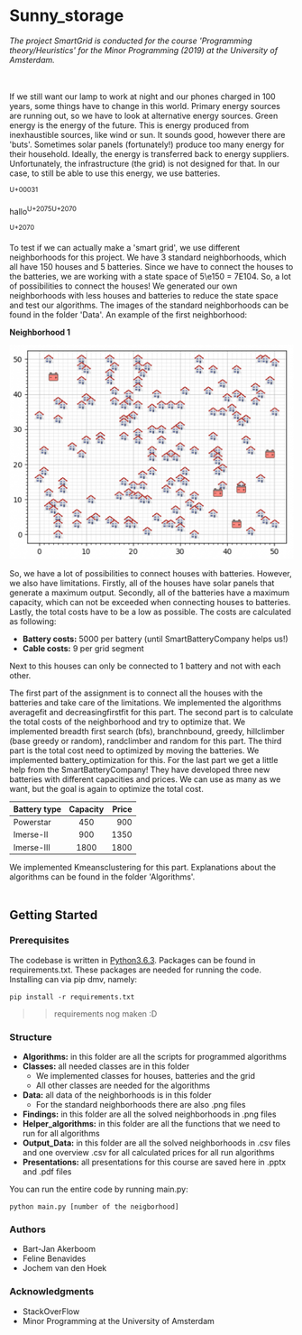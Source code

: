 # Sunny_storage

*The project SmartGrid is conducted for the course 'Programming theory/Heuristics' for the Minor Programming (2019) at the University of Amsterdam.*

<br></br>
If we still want our lamp to work at night and our phones charged in 100 years, some things have to change in this world. Primary energy sources are running out, so we have to look at alternative energy sources. Green energy is the energy of the future. This is energy produced from inexhaustible sources, like wind or sun. It sounds good, however there are 'buts'. Sometimes solar panels (fortunately!) produce too many energy for their household. Ideally, the energy is transferred back to energy suppliers. Unfortunately, the infrastructure (the grid) is not designed for that. In our case, to still be able to use this energy, we use batteries.

<sup>U+00031</sup>

hallo<sup>U+2075U+2070</sup>

<sup>U+2070</sup>

To test if we can actually make a 'smart grid', we use different neighborhoods for this project. We have 3 standard neighborhoods, which all have 150 houses and 5 batteries. Since we have to connect the houses to the batteries, we are working with a state space of 5\e150 = 7E104. So, a lot of possibilities to connect the houses! We generated our own neighborhoods with less houses and batteries to reduce the state space and test our algorithms. The images of the standard neighborhoods can be found in the folder 'Data'. An example of the first neighborhood:

**Neighborhood 1**

<img src="Data/wijk1.png" />

So, we have a lot of possibilities to connect houses with batteries. However, we also have limitations. Firstly, all of the houses have solar panels that generate a maximum output. Secondly, all of the batteries have a maximum capacity, which can not be exceeded when connecting houses to batteries. Lastly, the total costs have to be a low as possible. The costs are calculated as following:
* **Battery costs:** 5000 per battery (until SmartBatteryCompany helps us!)
* **Cable costs:** 9 per grid segment

Next to this houses can only be connected to 1 battery and not with each other.

The first part of the assignment is to connect all the houses with the batteries and take care of the limitations. We implemented the algorithms averagefit and decreasingfirstfit for this part. The second part is to calculate the total costs of the neighborhood and try to optimize that. We implemented breadth first search (bfs), branchnbound, greedy, hillclimber (base greedy or random), randclimber and random for this part. The third part is the total cost need to optimized by moving the batteries. We implemented battery_optimization for this. For the last part we get a little help from the SmartBatteryCompany! They have developed three new batteries with different capacities and prices. We can use as many as we want, but the goal is again to optimize the total cost.


| Battery type   |      Capacity      |  Price |
|----------|:-------------:|------:|
| Powerstar |  450 | 900 |
| Imerse-II |    900   |   1350 |
| Imerse-III | 1800 |    1800 |

We implemented Kmeansclustering for this part. Explanations about the algorithms can be found in the folder 'Algorithms'.
<br></br>

## Getting Started
### Prerequisites

The codebase is written in [Python3.6.3](https://www.python.org/downloads/). Packages can be found in requirements.txt. These packages are needed for running the code. Installing can via pip dmv, namely:

```
pip install -r requirements.txt
```
>> requirements nog maken :D

### Structure
* **Algorithms:** in this folder are all the scripts for programmed algorithms
* **Classes:** all needed classes are in this folder
    * We implemented classes for houses, batteries and the grid
    * All other classes are needed for the algorithms
* **Data:** all data of the neighborhoods is in this folder
    * For the standard neighborhoods there are also .png files
* **Findings:** in this folder are all the solved neighborhoods in .png files
* **Helper_algorithms:** in this folder are all the functions that we need to run for all algorithms
* **Output_Data:** in this folder are all the solved neighborhoods in .csv files and one overview .csv for all calculated prices for all run algorithms
* **Presentations:** all presentations for this course are saved here in .pptx and .pdf files


You can run the entire code by running main.py:

```
python main.py [number of the neigborhood]
```


### Authors
* Bart-Jan Akerboom
* Feline Benavides
* Jochem van den Hoek


### Acknowledgments
* StackOverFlow
* Minor Programming at the University of Amsterdam
